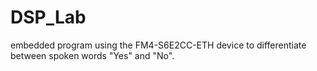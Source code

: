 # DSP_Lab
embedded program using the FM4-S6E2CC-ETH device to differentiate between spoken words "Yes" and "No".

